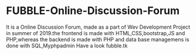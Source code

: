 # FUBBLE-Online-Discussion-Forum

It is a Online Discussion Forum, made as a part of  Wev Development Project in summer of 2019.the frontend is made with HTML,CSS,bootstrap,JS and PHP,whereas the backend is made with PHP and data base managemens is done with SQL,Myphpadmin 
Have a look fubble.tk
